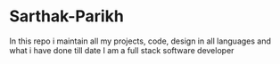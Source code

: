# Sarthak-Parikh
In this repo i maintain all my projects, code, design in all languages and what i have done till date
I am a full stack software developer 

